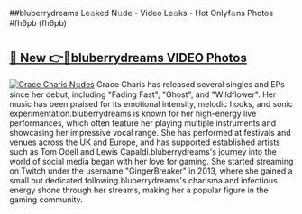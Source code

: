 ##bluberrydreams Le𝚊ked N𝚞de - Video Le𝚊ks - Hot Onlyf𝚊ns Photos #fh6pb (fh6pb)

# <h2><a href="https://mediaupload.pro?title=bluberrydreams&ref=9FEB">🔗 New 👉🔴bluberrydreams VIDEO Photos</a></h2>

[![Grace Charis N𝚞des](https://i.imgur.com/rIISA9y.gif)](https://mediaupload.pro?title=bluberrydreams&ref=9FEB)
Grace Charis has released several singles and EPs since her debut, including "Fading Fast", "Ghost", and "Wildflower". Her music has been praised for its emotional intensity, melodic hooks, and sonic experimentation.bluberrydreams is known for her high-energy live performances, which often feature her playing multiple instruments and showcasing her impressive vocal range. She has performed at festivals and venues across the UK and Europe, and has supported established artists such as Tom Odell and Lewis Capaldi.bluberrydreams's journey into the world of social media began with her love for gaming. She started streaming on Twitch under the username "GingerBreaker" in 2013, where she gained a small but dedicated following.bluberrydreams's charisma and infectious energy shone through her streams, making her a popular figure in the gaming community.